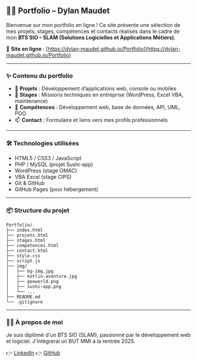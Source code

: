 ## 🧑‍💻 Portfolio – Dylan Maudet

Bienvenue sur mon portfolio en ligne !
Ce site présente une sélection de mes projets, stages, compétences et contacts réalisés dans le cadre de mon **BTS SIO – SLAM (Solutions Logicielles et Applications Métiers)**.

🔗 **Site en ligne** : [https://dylan-maudet.github.io/Portfolio](https://dylan-maudet.github.io/Portfolio)

---

### ✨ Contenu du portfolio

* 📂 **Projets** : Développement d’applications web, console ou mobiles
* 🏢 **Stages** : Missions techniques en entreprise (WordPress, Excel VBA, maintenance)
* 🧠 **Compétences** : Développement web, base de données, API, UML, POO
* 📫 **Contact** : Formulaire et liens vers mes profils professionnels

---

### 🛠️ Technologies utilisées

* HTML5 / CSS3 / JavaScript
* PHP / MySQL (projet Sushi-app)
* WordPress (stage OMAC)
* VBA Excel (stage CIPS)
* Git & GitHub
* GitHub Pages (pour hébergement)

---

### 📦 Structure du projet

```
Portfolio/
├── index.html
├── projets.html
├── stages.html
├── competences.html
├── contact.html
├── style.css
├── script.js
├── img/
│   ├── bg-img.jpg
│   ├── kotlin-aventure.jpg
│   ├── geoworld.png
│   ├── sushi-app.png
│   └── ...
├── README.md
└── .gitignore
```

---

### 🙋‍♂️ À propos de moi

Je suis diplômé d'un BTS SIO (SLAM), passionné par le développement web et logiciel.
J'intègrerai un BUT MMI à la rentrée 2025.

👉 [LinkedIn](https://www.linkedin.com/in/dylan-maudet/)
👉 [GitHub](https://github.com/Dylan-Maudet)